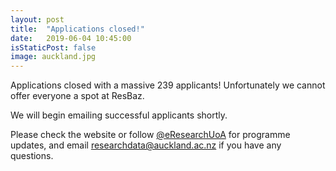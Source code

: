 ```yaml
---
layout: post
title:  "Applications closed!"
date:   2019-06-04 10:45:00
isStaticPost: false
image: auckland.jpg
---
```

Applications closed with a massive 239 applicants! 
Unfortunately we cannot offer everyone a spot at ResBaz. 

We will begin emailing successful applicants shortly. 

Please check the website or follow [@eResearchUoA](https://twitter.com/eresearchuoa) for programme updates, and email [researchdata@auckland.ac.nz](mailto:researchdata@auckland.ac.nz) if you have any questions.